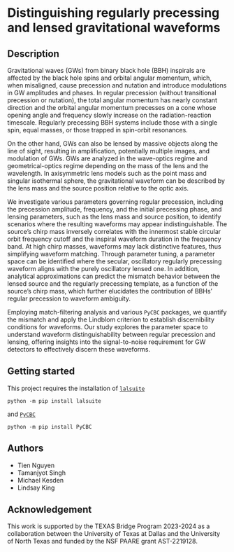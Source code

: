 # Distinguishing regularly precessing and lensed gravitational waveforms

## Description
Gravitational waves (GWs) from binary black hole (BBH) inspirals are affected by the black hole spins and orbital angular momentum, which, when misaligned, cause precession and nutation and introduce modulations in GW amplitudes and phases. In regular precession (without transitional precession or nutation), the total angular momentum has nearly constant direction and the orbital angular momentum precesses on a cone whose opening angle and frequency slowly increase on the radiation-reaction timescale. Regularly precessing BBH systems include those with a single spin, equal masses, or those trapped in spin-orbit resonances.

On the other hand, GWs can also be lensed by massive objects along the line of sight, resulting in amplification, potentially multiple images, and modulation of GWs. GWs are analyzed in the wave-optics regime and geometrical-optics regime depending on the mass of the lens and the wavelength. In axisymmetric lens models such as the point mass and singular isothermal sphere, the gravitational waveform can be described by the lens mass and the source position relative to the optic axis.

We investigate various parameters governing regular precession, including the precession amplitude, frequency, and the initial precessing phase, and lensing parameters, such as the lens mass and source position, to identify scenarios where the resulting waveforms may appear indistinguishable. The source’s chirp mass inversely correlates with the innermost stable circular orbit frequency cutoff and the inspiral waveform duration in the frequency band. At high chirp masses, waveforms may lack distinctive features, thus simplifying waveform matching. Through parameter tuning, a parameter space can be identified where the secular, oscillatory regularly precessing waveform aligns with the purely oscillatory lensed one. In addition, analytical approximations can predict the mismatch behavior between the lensed source and the regularly precessing template, as a function of the source’s chirp mass, which further elucidates the contribution of BBHs’ regular precession to waveform ambiguity.

Employing match-filtering analysis and various `PyCBC` packages, we quantify the mismatch and apply the Lindblom criterion to establish discernibility conditions for waveforms. Our study explores the parameter space to understand waveform distinguishability between regular precession and lensing, offering insights into the signal-to-noise requirement for GW detectors to effectively discern these waveforms.

## Getting started
This project requires the installation of [`lalsuite`](https://pypi.org/project/lalsuite/)
```
python -m pip install lalsuite
```
and [`PyCBC`](https://pycbc.org)
```
python -m pip install PyCBC
```

## Authors
* Tien Nguyen
* Tamanjyot Singh
* Michael Kesden
* Lindsay King

## Acknowledgement
This work is supported by the TEXAS Bridge Program 2023-2024 as a collaboration between the University of Texas at Dallas and the University of North Texas and funded by the NSF PAARE grant AST-2219128.
